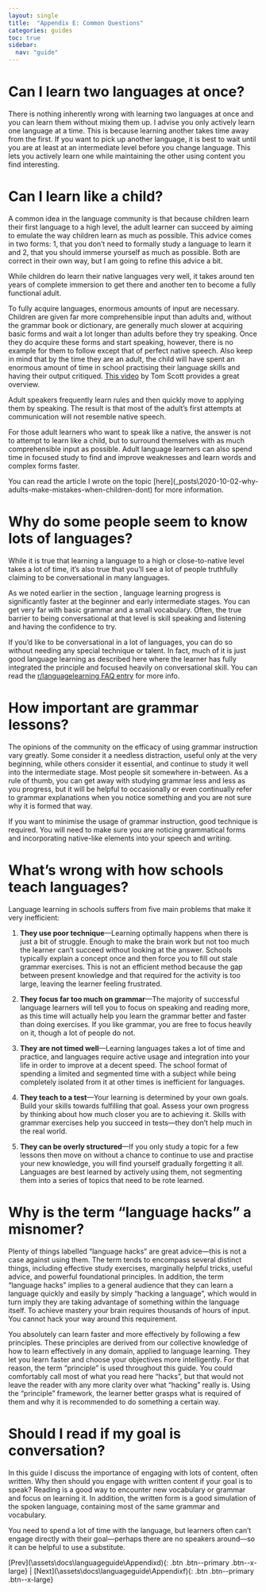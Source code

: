 ```yaml
---
layout: single
title:  "Appendix E: Common Questions"
categories: guides
toc: true
sidebar:
  nav: "guide"
---
```




# Can I learn two languages at once?


 There is nothing inherently wrong with learning two languages at once
 and you can learn them without mixing them up. I advise you only
 actively learn one language at a time. This is because learning another
 takes time away from the first. If you want to pick up another language,
 it is best to wait until you are at least at an intermediate level
 before you change language. This lets you actively learn one while
 maintaining the other using content you find interesting.

# Can I learn like a child?


 A common idea in the language community is that because children learn
 their first language to a high level, the adult learner can succeed by
 aiming to emulate the way children learn as much as possible. This
 advice comes in two forms: 1, that you don’t need to formally study a
 language to learn it and 2, that you should immerse yourself as much as
 possible. Both are correct in their own way, but I am going to refine
 this advice a bit.

 While children do learn their native languages very well, it takes
 around ten years of complete immersion to get there and another ten to
 become a fully functional adult.

 To fully acquire languages, enormous amounts of input are necessary.
 Children are given far more comprehensible input than adults and,
 without the grammar book or dictionary, are generally much slower at
 acquiring basic forms and wait a lot longer than adults before they try
 speaking. Once they do acquire these forms and start speaking, however,
 there is no example for them to follow except that of perfect native
 speech. Also keep in mind that by the time they are an adult, the child
 will have spent an enormous amount of time in school practising their
 language skills and having their output critiqued. [This
 video](https://www.youtube.com/watch?v=Qh8QlfYLUO0) by Tom Scott
 provides a great overview.

 Adult speakers frequently learn rules and then quickly move to applying
 them by speaking. The result is that most of the adult’s first attempts
 at communication will not resemble native speech.

 For those adult learners who want to speak like a native, the answer is
 not to attempt to learn like a child, but to surround themselves with as
 much comprehensible input as possible. Adult language learners can also
 spend time in focused study to find and improve weaknesses and learn
 words and complex forms faster.

 You can read the article I wrote on the topic
 [here](\_posts\2020-10-02-why-adults-make-mistakes-when-children-dont\)
 for more information.

# Why do some people seem to know lots of languages?


 While it is true that learning a language to a high or close-to-native
 level takes a lot of time, it’s also true that you’ll see a lot of
 people truthfully claiming to be conversational in many languages.

 As we noted earlier in the section , language learning progress is
 significantly faster at the beginner and early intermediate stages. You
 can get very far with basic grammar and a small vocabulary. Often, the
 true barrier to being conversational at that level is skill speaking and
 listening and having the confidence to try.

 If you’d like to be conversational in a lot of languages, you can do so
 without needing any special technique or talent. In fact, much of it is
 just good language learning as described here where the learner has
 fully integrated the principle and focused heavily on conversational
 skill. You can read the [r/languagelearning FAQ
 entry](https://www.reddit.com/r/languagelearning/wiki/faq#wiki_how_can_i_be_like_those_people_on_youtube_who_have_conversations_in_lots_of_languages.3F)
 for more info.

# How important are grammar lessons?


 The opinions of the community on the efficacy of using grammar
 instruction vary greatly. Some consider it a needless distraction,
 useful only at the very beginning, while others consider it essential,
 and continue to study it well into the intermediate stage. Most people
 sit somewhere in-between. As a rule of thumb, you can get away with
 studying grammar less and less as you progress, but it will be helpful
 to occasionally or even continually refer to grammar explanations when
 you notice something and you are not sure why it is formed that way.

 If you want to minimise the usage of grammar instruction, good technique
 is required. You will need to make sure you are noticing grammatical
 forms and incorporating native-like elements into your speech and
 writing.

# What’s wrong with how schools teach languages?


 Language learning in schools suffers from five main problems that make
 it very inefficient:

 1.  **They use poor technique**—Learning optimally happens when there is
     just a bit of struggle. Enough to make the brain work but not too
     much the learner can’t succeed without looking at the answer.
     Schools typically explain a concept once and then force you to fill
     out stale grammar exercises. This is not an efficient method because
     the gap between present knowledge and that required for the activity
     is too large, leaving the learner feeling frustrated.

 2.  **They focus far too much on grammar**—The majority of successful
     language learners will tell you to focus on speaking and reading
     more, as this time will actually help you learn the grammar better
     and faster than doing exercises. If you like grammar, you are free
     to focus heavily on it, though a lot of people do not.

 3.  **They are not timed well**—Learning languages takes a lot of time
     and practice, and languages require active usage and integration
     into your life in order to improve at a decent speed. The school
     format of spending a limited and segmented time with a subject while
     being completely isolated from it at other times is inefficient for
     languages.

 4.  **They teach to a test**—Your learning is determined by your own
     goals. Build your skills towards fulfilling that goal. Assess your
     own progress by thinking about how much closer you are to achieving
     it. Skills with grammar exercises help you succeed in tests—they
     don’t help much in the real world.

 5.  **They can be overly structured**—If you only study a topic for a
     few lessons then move on without a chance to continue to use and
     practise your new knowledge, you will find yourself gradually
     forgetting it all. Languages are best learned by actively using
     them, not segmenting them into a series of topics that need to be
     rote learned.

# Why is the term “language hacks” a misnomer?


 Plenty of things labelled “language hacks” are great advice—this is not
 a case against using them. The term tends to encompass several distinct
 things, including effective study exercises, marginally helpful tricks,
 useful advice, and powerful foundational principles. In addition, the
 term “language hacks” implies to a general audience that they can learn
 a language quickly and easily by simply “hacking a language”, which
 would in turn imply they are taking advantage of something within the
 language itself. To achieve mastery your brain requires thousands of
 hours of input. You cannot hack your way around this requirement.

 You absolutely can learn faster and more effectively by following a few
 principles. These principles are derived from our collective knowledge
 of how to learn effectively in any domain, applied to language learning.
 They let you learn faster and choose your objectives more intelligently.
 For that reason, the term “principle” is used throughout this guide. You
 could comfortably call most of what you read here “hacks”, but that
 would not leave the reader with any more clarity over what “hacking”
 really is. Using the “principle” framework, the learner better grasps
 what is required of them and why it is recommended to do something a
 certain way.

# Should I read if my goal is conversation?


 In this guide I discuss the importance of engaging with lots of content,
 often written. Why then should you engage with written content if your
 goal is to speak? Reading is a good way to encounter new vocabulary or
 grammar and focus on learning it. In addition, the written form is a
 good simulation of the spoken language, containing most of the same
 grammar and vocabulary.

 You need to spend a lot of time with the language, but learners often
 can’t engage directly with their goal—perhaps there are no speakers
 around—so it can be helpful to use a substitute.

 [Prev](\assets\docs\languageguide\Appendixd\){: .btn .btn--primary .btn--x-large} | [Next](\assets\docs\languageguide\Appendixf\){: .btn .btn--primary .btn--x-large}

